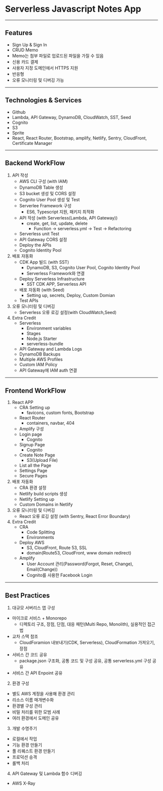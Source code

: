 # Serverless Javascript Notes App

---

## Features

- Sign Up & Sign In
- CRUD Memo
- Memo는 첨부 파일로 업로드된 파일을 가질 수 있음
- 신용 카드 결제
- 사용자 지정 도메인에서 HTTPS 지원
- 반응형
- 오류 모니터링 및 디버깅 가능

---

## Technologies & Services

- Github
- Lambda, API Gateway, DynamoDB, CloudWatch, SST, Seed
- Cognito
- S3
- Sprite
- React, React Router, Bootstrap, amplify, Netlify, Sentry, CloudFront, Certificate Manager

---

## Backend WorkFlow

1. API 작성
   - AWS CLI 구성 (with IAM)
   - DynamoDB Table 생성
   - S3 bucket 생성 및 CORS 설정
   - Cognito User Pool 생성 및 Test
   - Serverlee Framework 구성
     - ES6, Typescript 지원, 패키지 최적화
   - API 작성 (with Serverless(Lambda, API Gateway))
     - create, get, list, update, delete
       - Function -> serverless.yml -> Test -> Refactoring
   - Serverless unit Test
   - API Gateway CORS 설정
   - Deploy the APIs
   - Cognito Identity Pool
2. 배포 자동화
   - CDK App 빌드 (with SST)
     - DynamoDB, S3, Cognito User Pool, Cognito Identity Pool
     - Serverless Framework와 연결
   - Deploy Serverless Infrastructure
     - SST CDK APP, Serverless API
   - 배포 자동화 (with Seed)
     - Setting up, secrets, Deploy, Custom Domian
   - Test APIs
3. 오류 모니터링 및 디버깅
   - Serverless 오류 로깅 설정(with CloudWatch,Seed)
4. Extra Credit
   - Serverless
     - Environment variables
     - Stages
     - Node.js Starter
     - serverless-bundle
   - API Gateway and Lambda Logs
   - DynamoDB Backups
   - Multiple AWS Profiles
   - Custom IAM Policy
   - API Gateway에 IAM auth 연결

---

## Frontend WorkFlow

1. React APP
   - CRA Setting up
     - favicons, custom fonts, Bootstrap
   - React Router
     - containers, navbar, 404
   - Amplify 구성
   - Login page
     - Cognito
   - Signup Page
     - Cognito
   - Create Note Page
     - S3(Upload File)
   - List all the Page
   - Settings Page
   - Secure Pages
2. 배포 자동화
   - CRA 환경 설정
   - Netlify build scripts 생성
   - Netlify Setting up
   - Custom Domains in Netlify
3. 오류 모니터링 및 디버깅
   - React 오류 로깅 설정 (with Sentry, React Error Boundary)
4. Extra Credit
   - CRA
     - Code Splitting
     - Environments
   - Deploy AWS
     - S3, CloudFront, Route 53, SSL
     - domain(Route53, CloudFront, www domain redirect)
   - Amplify
     - User Account 관리(Password(Forgot, Reset, Change), Email(Change))
     - Cognito를 사용한 Facebook Login

---

## Best Practices

1. 대규모 서버리스 앱 구성

- 마이크로 서비스 + Monorepo
  - 디렉토리 구조, 장점, 단점, 대응 패턴(Multi Repo, Monolith), 실용적인 접근법
- 교차 스택 참조
  - CloudForamion 내보내기(CDK, Serverless), CloudFormation 가져오기, 장점
- 서비스 간 코드 공유
  - package.json 구조화, 공통 코드 및 구성 공유, 공통 serverless.yml 구성 공유
- 서비스 간 API Enpoint 공유

2. 환경 구성

- 별도 AWS 계정을 사용해 환경 관리
- 리소스 이름 매개변수화
- 환경별 구성 관리
- 비밀 처리를 위한 모범 사례
- 여러 환경에서 도메인 공유

3. 개발 수명주기

- 로컬에서 작업
- 기능 환경 만들기
- 풀 리퀘스트 환경 만들기
- 프로덕션 승격
- 롤백 처리

4. API Gateway 및 Lambda 함수 디버깅

- AWS X-Ray
